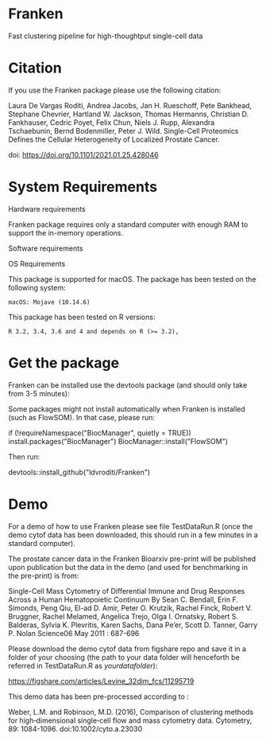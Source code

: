 # Franken

Fast clustering pipeline for high-thoughtput single-cell data

# Citation

If you use the Franken package please use the following citation:

Laura De Vargas Roditi, Andrea Jacobs, Jan H. Rueschoff, Pete Bankhead, Stephane Chevrier, Hartland W. Jackson, Thomas Hermanns, Christian D. Fankhauser, Cedric Poyet, Felix Chun, Niels J. Rupp, Alexandra Tschaebunin, Bernd Bodenmiller, Peter J. Wild. Single-Cell Proteomics Defines the Cellular Heterogeneity of Localized Prostate Cancer.


doi: https://doi.org/10.1101/2021.01.25.428046

# System Requirements

Hardware requirements

Franken package requires only a standard computer with enough RAM to support the in-memory operations.

Software requirements

OS Requirements

This package is supported for macOS. The package has been tested on the following system:

    macOS: Mojave (10.14.6)

This package has been tested on R versions:

	R 3.2, 3.4, 3.6 and 4 and depends on R (>= 3.2),

# Get the package

Franken can be installed use the devtools package (and should only take from 3-5 minutes):

Some packages might not install automatically when Franken is installed (such as FlowSOM). In that case, please run:

if (!requireNamespace("BiocManager", quietly = TRUE))
    install.packages("BiocManager")
BiocManager::install("FlowSOM")


Then run: 

devtools::install_github("ldvroditi/Franken") 


# Demo

For a demo of how to use Franken please see file TestDataRun.R (once the demo cytof data has been downloaded, this should run in a few minutes in a standard computer).

The prostate cancer data in the Franken Bioarxiv pre-print will be published upon publication but the data in the demo (and used for benchmarking in the pre-print) is from:

Single-Cell Mass Cytometry of Differential Immune and Drug Responses Across a Human Hematopoietic Continuum
By Sean C. Bendall, Erin F. Simonds, Peng Qiu, El-ad D. Amir, Peter O. Krutzik, Rachel Finck, Robert V. Bruggner, Rachel Melamed, Angelica Trejo, Olga I. Ornatsky, Robert S. Balderas, Sylvia K. Plevritis, Karen Sachs, Dana Pe’er, Scott D. Tanner, Garry P. Nolan
Science06 May 2011 : 687-696 

Please download the demo cytof data from figshare repo and save it in a folder of your choosing (the path to your data folder will henceforth be referred in TestDataRun.R as *yourdatafolder*):

https://figshare.com/articles/Levine_32dim_fcs/11295719

This demo data has been pre-processed according to :

Weber, L.M. and Robinson, M.D. (2016), Comparison of clustering methods for high‐dimensional single‐cell flow and mass cytometry data. Cytometry, 89: 1084-1096. doi:10.1002/cyto.a.23030



